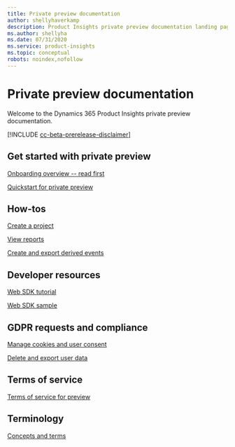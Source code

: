 ```yaml
---
title: Private preview documentation 
author: shellyhaverkamp
description: Product Insights private preview documentation landing page
ms.author: shellyha
ms.date: 07/31/2020
ms.service: product-insights
ms.topic: conceptual
robots: noindex,nofollow
---
```


# Private preview documentation
Welcome to the Dynamics 365 Product Insights private preview documentation.

[!INCLUDE [cc-beta-prerelease-disclaimer]( ../includes/cc-beta-prerelease-disclaimer.md)]

## Get started with private preview

[Onboarding overview -- read first](onboarding-overview.md)

[Quickstart for private preview](quickstart-product-insights.md)

## How-tos

[Create a project](create-project.md)

[View reports](reports.md)

[Create and export derived events](derived-events.md)


## Developer resources

[Web SDK tutorial](get-started-websdk.md)

[Web SDK sample](websdk-sample.md)

## GDPR requests and compliance

[Manage cookies and user consent](user-consent-storage.md)

[Delete and export user data](delete-export-event-data.md)

## Terms of service
[Terms of service for preview](preview-terms-of-service.md)

## Terminology
[Concepts and terms](concepts-terminology.md)

